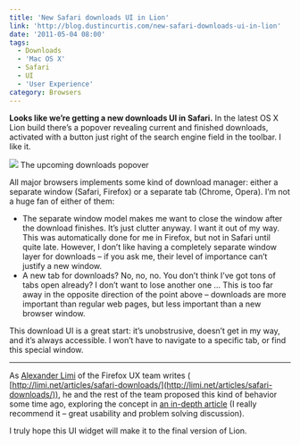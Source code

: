 ```yaml
---
title: 'New Safari downloads UI in Lion'
link: 'http://blog.dustincurtis.com/new-safari-downloads-ui-in-lion'
date: '2011-05-04 08:00'
tags:
  - Downloads
  - 'Mac OS X'
  - Safari
  - UI
  - 'User Experience'
category: Browsers
---
```


**Looks like we’re getting a new downloads UI in Safari.** In the latest OS X Lion build there’s a popover revealing current and finished downloads, activated with a button just right of the search engine field in the toolbar. I like it.

![](http://posterous.com/getfile/files.posterous.com/dcurtis/67G27256aFKyCCWohGzLvdnVWyIRx0eQzPbJR0OZ3ET2GFAoDpGwuwvQYCV6/Screen_Shot_2011-05-03_at_11.0.png) The upcoming downloads popover

All major browsers implements some kind of download manager: either a separate window (Safari, Firefox) or a separate tab (Chrome, Opera). I’m not a huge fan of either of them:

- The separate window model makes me want to close the window after the download finishes. It’s just clutter anyway. I want it out of my way. This was automatically done for me in Firefox, but not in Safari until quite late. However, I don’t like having a completely separate window layer for downloads – if you ask me, their level of importance can’t justify a new window.
- A new tab for downloads? No, no, no. You don’t think I’ve got tons of tabs open already? I don’t want to lose another one … This is too far away in the opposite direction of the point above – downloads are more important than regular web pages, but less important than a new browser window.

This download UI is a great start: it’s unobstrusive, doesn’t get in my way, and it’s always accessible. I won’t have to navigate to a specific tab, or find this special window.

* * *

As [Alexander Limi](http://twitter.com/limi) of the Firefox UX team writes ( [http://limi.net/articles/safari-downloads/](http://limi.net/articles/safari-downloads/)), he and the rest of the team proposed this kind of behavior some time ago, exploring the concept in [an in-depth article](http://limi.net/articles/improving-download-behaviors-web-browsers) (I really recommend it – great usability and problem solving discussion).

I truly hope this UI widget will make it to the final version of Lion.
